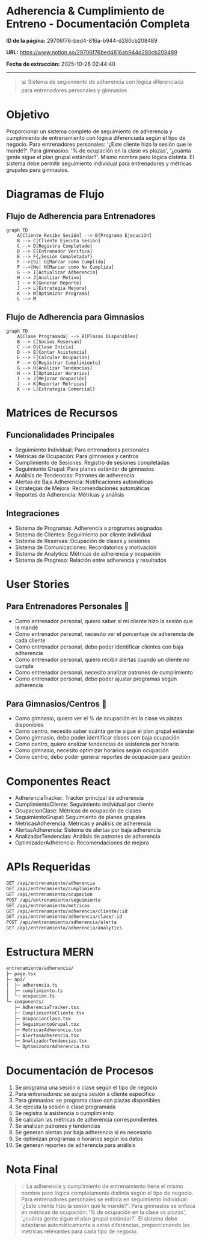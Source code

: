 # Adherencia & Cumplimiento de Entreno - Documentación Completa

**ID de la página:** 29706f76-bed4-816a-b944-d280cb208489

**URL:** https://www.notion.so/29706f76bed4816ab944d280cb208489

**Fecha de extracción:** 2025-10-26 02:44:40

---

> 📊 Sistema de seguimiento de adherencia con lógica diferenciada para entrenadores personales y gimnasios

# Objetivo

Proporcionar un sistema completo de seguimiento de adherencia y cumplimiento de entrenamiento con lógica diferenciada según el tipo de negocio. Para entrenadores personales: '¿Este cliente hizo la sesión que le mandé?'. Para gimnasios: '% de ocupación en la clase vs plazas', '¿cuánta gente sigue el plan grupal estándar?'. Mismo nombre pero lógica distinta. El sistema debe permitir seguimiento individual para entrenadores y métricas grupales para gimnasios.

# Diagramas de Flujo

## Flujo de Adherencia para Entrenadores

```mermaid
graph TD
    A[Cliente Recibe Sesión] --> B[Programa Ejecución]
    B --> C[Cliente Ejecuta Sesión]
    C --> D[Registra Completado]
    D --> E[Entrenador Verifica]
    E --> F{¿Sesión Completada?}
    F -->|Sí| G[Marcar como Cumplida]
    F -->|No| H[Marcar como No Cumplida]
    G --> I[Actualizar Adherencia]
    H --> J[Analizar Motivo]
    I --> K[Generar Reporte]
    J --> L[Estrategia Mejora]
    K --> M[Optimizar Programa]
    L --> M
```

## Flujo de Adherencia para Gimnasios

```mermaid
graph TD
    A[Clase Programada] --> B[Plazas Disponibles]
    B --> C[Socios Reservan]
    C --> D[Clase Inicia]
    D --> E[Contar Asistencia]
    E --> F[Calcular Ocupación]
    F --> G[Registrar Cumplimiento]
    G --> H[Analizar Tendencias]
    H --> I[Optimizar Horarios]
    I --> J[Mejorar Ocupación]
    J --> K[Reportar Métricas]
    K --> L[Estrategia Comercial]
```

# Matrices de Recursos

## Funcionalidades Principales

- Seguimiento Individual: Para entrenadores personales
- Métricas de Ocupación: Para gimnasios y centros
- Cumplimiento de Sesiones: Registro de sesiones completadas
- Seguimiento Grupal: Para planes estándar de gimnasios
- Análisis de Tendencias: Patrones de adherencia
- Alertas de Baja Adherencia: Notificaciones automáticas
- Estrategias de Mejora: Recomendaciones automáticas
- Reportes de Adherencia: Métricas y análisis
## Integraciones

- Sistema de Programas: Adherencia a programas asignados
- Sistema de Clientes: Seguimiento por cliente individual
- Sistema de Reservas: Ocupación de clases y sesiones
- Sistema de Comunicaciones: Recordatorios y motivación
- Sistema de Analytics: Métricas de adherencia y ocupación
- Sistema de Progreso: Relación entre adherencia y resultados
# User Stories

## Para Entrenadores Personales 🧍

- Como entrenador personal, quiero saber si mi cliente hizo la sesión que le mandé
- Como entrenador personal, necesito ver el porcentaje de adherencia de cada cliente
- Como entrenador personal, debo poder identificar clientes con baja adherencia
- Como entrenador personal, quiero recibir alertas cuando un cliente no cumple
- Como entrenador personal, necesito analizar patrones de cumplimiento
- Como entrenador personal, debo poder ajustar programas según adherencia
## Para Gimnasios/Centros 🏢

- Como gimnasio, quiero ver el % de ocupación en la clase vs plazas disponibles
- Como centro, necesito saber cuánta gente sigue el plan grupal estándar
- Como gimnasio, debo poder identificar clases con baja ocupación
- Como centro, quiero analizar tendencias de asistencia por horario
- Como gimnasio, necesito optimizar horarios según ocupación
- Como centro, debo poder generar reportes de ocupación para gestión
# Componentes React

- AdherenciaTracker: Tracker principal de adherencia
- CumplimientoCliente: Seguimiento individual por cliente
- OcupacionClase: Métricas de ocupación de clases
- SeguimientoGrupal: Seguimiento de planes grupales
- MetricasAdherencia: Métricas y análisis de adherencia
- AlertasAdherencia: Sistema de alertas por baja adherencia
- AnalizadorTendencias: Análisis de patrones de adherencia
- OptimizadorAdherencia: Recomendaciones de mejora
# APIs Requeridas

```bash
GET /api/entrenamiento/adherencia
GET /api/entrenamiento/cumplimiento
GET /api/entrenamiento/ocupacion
POST /api/entrenamiento/seguimiento
GET /api/entrenamiento/metricas
GET /api/entrenamiento/adherencia/cliente/:id
GET /api/entrenamiento/adherencia/clase/:id
POST /api/entrenamiento/adherencia/alerta
GET /api/entrenamiento/adherencia/analytics
```

# Estructura MERN

```bash
entrenamiento/adherencia/
├─ page.tsx
├─ api/
│  ├─ adherencia.ts
│  ├─ cumplimiento.ts
│  └─ ocupacion.ts
└─ components/
   ├─ AdherenciaTracker.tsx
   ├─ CumplimientoCliente.tsx
   ├─ OcupacionClase.tsx
   ├─ SeguimientoGrupal.tsx
   ├─ MetricasAdherencia.tsx
   ├─ AlertasAdherencia.tsx
   ├─ AnalizadorTendencias.tsx
   └─ OptimizadorAdherencia.tsx
```

# Documentación de Procesos

1. Se programa una sesión o clase según el tipo de negocio
1. Para entrenadores: se asigna sesión a cliente específico
1. Para gimnasios: se programa clase con plazas disponibles
1. Se ejecuta la sesión o clase programada
1. Se registra la asistencia o cumplimiento
1. Se calculan las métricas de adherencia correspondientes
1. Se analizan patrones y tendencias
1. Se generan alertas por baja adherencia si es necesario
1. Se optimizan programas o horarios según los datos
1. Se generan reportes de adherencia para análisis
# Nota Final

> 💡 La adherencia y cumplimiento de entrenamiento tiene el mismo nombre pero lógica completamente distinta según el tipo de negocio. Para entrenadores personales se enfoca en seguimiento individual: '¿Este cliente hizo la sesión que le mandé?'. Para gimnasios se enfoca en métricas de ocupación: '% de ocupación en la clase vs plazas', '¿cuánta gente sigue el plan grupal estándar?'. El sistema debe adaptarse automáticamente a estas diferencias, proporcionando las métricas relevantes para cada tipo de negocio.

